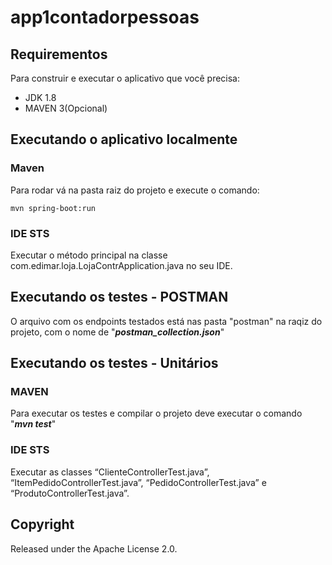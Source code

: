 # app1contadorpessoas

## Requirementos

Para construir e executar o aplicativo que você precisa:

- JDK 1.8
- MAVEN 3(Opcional)

## Executando o aplicativo localmente

### Maven

Para rodar vá na pasta raiz do projeto e execute o comando:

```
mvn spring-boot:run
```

### IDE STS

Executar o método principal na classe com.edimar.loja.LojaContrApplication.java no seu IDE.

## Executando os testes - POSTMAN

O arquivo com os endpoints testados está nas pasta "postman" na raqiz do projeto, com o nome de "***postman_collection.json***"

## Executando os testes - Unitários

### MAVEN

Para executar os testes e compilar o projeto deve executar o comando "***mvn test***"

### IDE STS

Executar as classes “ClienteControllerTest.java”, “ItemPedidoControllerTest.java”, “PedidoControllerTest.java” e “ProdutoControllerTest.java”.

## Copyright
Released under the Apache License 2.0.